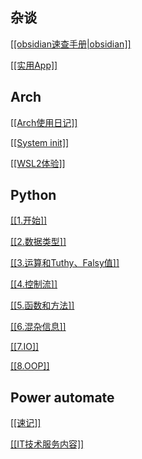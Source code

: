 
## 杂谈
<a href="./杂记/obsidian速查手册.html">[[obsidian速查手册|obsidian]]</a>

<a href="./杂记/实用App.html">[[实用App]]</a>
## Arch
<a href="./Arch/Arch使用日记.html">[[Arch使用日记]]</a>

<a href="./Arch/System init.html">[[System init]]</a>

<a href="./Arch/WSL2体验.html">[[WSL2体验]]</a>

## Python
<a href="./Python/1.开始.html">[[1.开始]]</a>

<a href="./Python/2.数据类型.html">[[2.数据类型]]</a>

<a href="./Python/3.运算和Tuthy、Falsy值.html">[[3.运算和Tuthy、Falsy值]]</a>

<a href="./Python/4.控制流.html">[[4.控制流]]</a>

<a href="./Python/5.函数和方法.html">[[5.函数和方法]]</a>

<a href="./Python/6.混杂信息.html">[[6.混杂信息]]</a>

<a href="./Python/7.IO.html">[[7.IO]]</a>

<a href="./Python/8.OOP.html">[[8.OOP]]</a>

## Power automate

<a href="./Power Automate/速记.html">[[速记]]</a>


<a href="./IT技术服务内容.html">[[IT技术服务内容]]</a>
